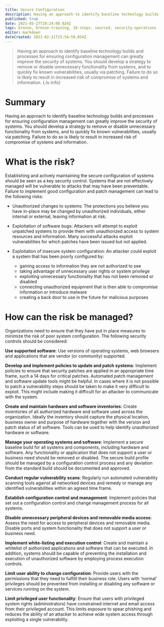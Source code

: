 ```yaml
---
title: Secure Configuration
description: Having an approach to identify baseline technology builds and processes for ensuring configuration management can greatly improve the security of systems.
published: true
date: 2021-05-27T19:24:09.024Z
tags: bronze, bronze-training, 10-steps, sourced, security-operations
editor: markdown
dateCreated: 2021-02-21T15:54:59.854Z
---
```


> Having an approach to identify baseline technology builds and processes for ensuring configuration management can greatly improve the security of systems. You should develop a strategy to remove or disable unnecessary functionality from systems, and to quickly fix known vulnerabilities, usually via patching. Failure to do so is likely to result in increased risk of compromise of systems and information.
{.is-info}


# Summary
Having an approach to identify baseline technology builds and processes for ensuring configuration management can greatly improve the security of systems. You should develop a strategy to remove or disable unnecessary functionality from systems, and to quickly fix known vulnerabilities, usually via patching. Failure to do so is likely to result in increased risk of compromise of systems and information.

# What is the risk?
Establishing and actively maintaining the secure configuration of systems should be seen as a key security control. Systems that are not effectively managed will be vulnerable to attacks that may have been preventable. Failure to implement good configuration and patch management can lead to the following risks:

- Unauthorized changes to systems: The protections you believe you have in-place may be changed by unauthorized individuals, either internal or external, leaving information at risk.

- Exploitation of software bugs: Attackers will attempt to exploit unpatched systems to provide them with unauthorized access to system resources and information. Many successful attacks exploit vulnerabilities for which patches have been issued but not applied.

- Exploitation of insecure system configuration: An attacker could exploit a system that has been poorly configured by:
	- gaining access to information they are not authorized to see
	- taking advantage of unnecessary user rights or system privilege
	- exploiting unnecessary functionality that has not been removed or disabled
	- connecting unauthorized equipment that is then able to compromise information or introduce malware
	- creating a back door to use in the future for malicious purposes
  
# How can the risk be managed?
Organizations need to ensure that they have put in place measures to minimize the risk of poor system configuration. The following security controls should be considered:

**Use supported software**: Use versions of operating systems, web browsers and applications that are vendor (or community) supported.

**Develop and implement policies to update and patch systems**: Implement policies to ensure that security patches are applied in an appropriate time frame, such a 14 days for critical patches. Automated patch management and software update tools might be helpful. In cases where it is not possible to patch a vulnerability steps should be taken to make it very difficult to exploit. This might include making it difficult for an attacker to communicate with the system.

**Create and maintain hardware and software inventories**: Create inventories of all authorized hardware and software used across the organization. Ideally the inventory should capture the physical location, business owner and purpose of hardware together with the version and patch status of all software. Tools can be used to help identify unauthorized hardware or software.

**Manage your operating systems and software**: Implement a secure baseline build for all systems and components, including hardware and software. Any functionality or application that does not support a user or business need should be removed or disabled. The secure build profile should be managed by a configuration control process and any deviation from the standard build should be documented and approved.

**Conduct regular vulnerability scans**: Regularly run automated vulnerability scanning tools against all networked devices and remedy or manage any identified vulnerabilities within an agreed time frame.

**Establish configuration control and management**: Implement policies that set out a configuration control and change management process for all systems.

**Disable unnecessary peripheral devices and removable media access**: Assess the need for access to peripheral devices and removable media. Disable ports and system functionality that does not support a user or business need.

**Implement white-listing and execution control**: Create and maintain a whitelist of authorized applications and software that can be executed. In addition, systems should be capable of preventing the installation and execution of unauthorized software by employing process execution controls.

**Limit user ability to change configuration**: Provide users with the permissions that they need to fulfilll their business role. Users with ‘normal’ privileges should be prevented from installing or disabling any software or services running on the system.

**Limit privileged user functionality**: Ensure that users with privileged system rights (administrators) have constrained internet and email access from their privileged account. This limits exposure to spear phishing and reduces the ability of an attacker to achieve wide system access through exploiting a single vulnerability.